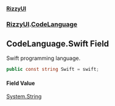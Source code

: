 #### [RizzyUI](index 'index')
### [RizzyUI](RizzyUI 'RizzyUI').[CodeLanguage](RizzyUI.CodeLanguage 'RizzyUI.CodeLanguage')

## CodeLanguage.Swift Field

Swift programming language.

```csharp
public const string Swift = swift;
```

#### Field Value
[System.String](https://docs.microsoft.com/en-us/dotnet/api/System.String 'System.String')